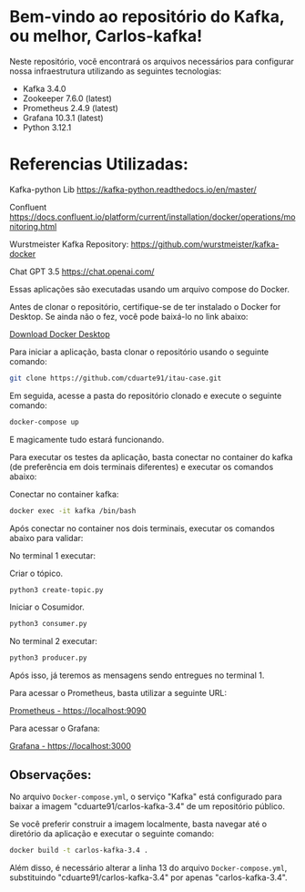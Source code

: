 # Bem-vindo ao repositório do Kafka, ou melhor, Carlos-kafka!

Neste repositório, você encontrará os arquivos necessários para configurar nossa infraestrutura utilizando as seguintes tecnologias:

- Kafka 3.4.0
- Zookeeper 7.6.0 (latest)
- Prometheus 2.4.9 (latest)
- Grafana 10.3.1 (latest)
- Python 3.12.1


# Referencias Utilizadas:

Kafka-python Lib
https://kafka-python.readthedocs.io/en/master/

Confluent
https://docs.confluent.io/platform/current/installation/docker/operations/monitoring.html

Wurstmeister Kafka Repository:
https://github.com/wurstmeister/kafka-docker

Chat GPT 3.5
https://chat.openai.com/


Essas aplicações são executadas usando um arquivo compose do Docker.

Antes de clonar o repositório, certifique-se de ter instalado o Docker for Desktop. Se ainda não o fez, você pode baixá-lo no link abaixo:

[Download Docker Desktop](https://www.docker.com/products/docker-desktop/)

Para iniciar a aplicação, basta clonar o repositório usando o seguinte comando:

```bash
git clone https://github.com/cduarte91/itau-case.git
```

Em seguida, acesse a pasta do repositório clonado e execute o seguinte comando:

```bash
docker-compose up
```

E magicamente tudo estará funcionando.


Para executar os testes da aplicação, basta conectar no container do kafka (de preferência em dois terminais diferentes) e executar os comandos abaixo:


Conectar no container kafka:
```bash
docker exec -it kafka /bin/bash
```

Após conectar no container nos dois terminais, executar os comandos abaixo para validar:

No terminal 1 executar:

Criar o tópico.
```bash
python3 create-topic.py
```

Iniciar o Cosumidor.
```bash
python3 consumer.py
```

No terminal 2 executar:

```bash
python3 producer.py
```


Após isso, já teremos as mensagens sendo entregues no terminal 1.



Para acessar o Prometheus, basta utilizar a seguinte URL:

[Prometheus - https://localhost:9090](https://localhost:9090)

Para acessar o Grafana:

[Grafana - https://localhost:3000](https://localhost:3000)


## Observações:

No arquivo `Docker-compose.yml`, o serviço "Kafka" está configurado para baixar a imagem "cduarte91/carlos-kafka-3.4" de um repositório público.

Se você preferir construir a imagem localmente, basta navegar até o diretório da aplicação e executar o seguinte comando:

```bash
docker build -t carlos-kafka-3.4 .
```

Além disso, é necessário alterar a linha 13 do arquivo `Docker-compose.yml`, substituindo "cduarte91/carlos-kafka-3.4" por apenas "carlos-kafka-3.4".





